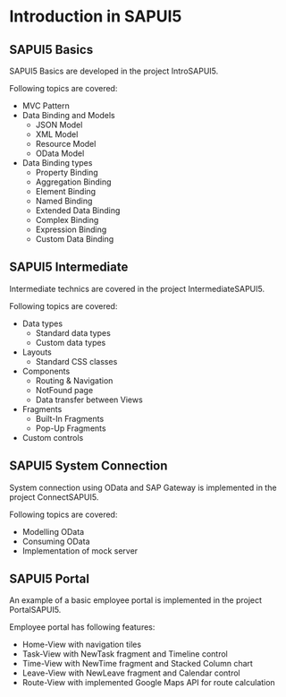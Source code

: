# Introduction in SAPUI5

## SAPUI5 Basics

SAPUI5 Basics are developed in the project IntroSAPUI5.

Following topics are covered:
- MVC Pattern
- Data Binding and Models
  * JSON Model
  * XML Model
  * Resource Model
  * OData Model
- Data Binding types
  * Property Binding
  * Aggregation Binding
  * Element Binding
  * Named Binding
  * Extended Data Binding
  * Complex Binding
  * Expression Binding
  * Custom Data Binding

## SAPUI5 Intermediate

Intermediate technics are covered in the project IntermediateSAPUI5.

Following topics are covered:
- Data types
  * Standard data types
  * Custom data types
- Layouts
  * Standard CSS classes
- Components
  * Routing & Navigation
  * NotFound page
  * Data transfer between Views
- Fragments
  * Built-In Fragments
  * Pop-Up Fragments
- Custom controls

## SAPUI5 System Connection

System connection using OData and SAP Gateway is implemented in the project ConnectSAPUI5.

Following topics are covered:
- Modelling OData
- Consuming OData
- Implementation of mock server

## SAPUI5 Portal

An example of a basic employee portal is implemented in the project PortalSAPUI5.

Employee portal has following features:
- Home-View with navigation tiles
- Task-View with NewTask fragment and Timeline control
- Time-View with NewTime fragment and Stacked Column chart
- Leave-View with NewLeave fragment and Calendar control
- Route-View with implemented Google Maps API for route calculation
